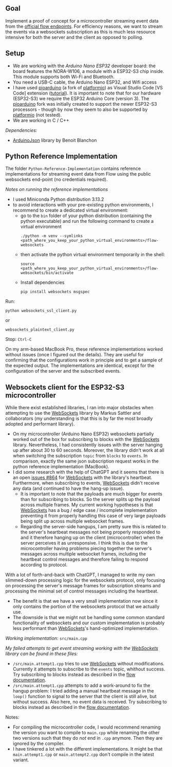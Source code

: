 ## Goal
Implement a proof of concept for a microcontroller streaming event data from the [official flow endpoints](https://developers.flow.com/networks/access-onchain-data/websockets-stream-api). 
For efficiency reasons, we want to stream the events via a websockets subscription as this is much less resource intensive for both the server and the client as opposed to polling. 


## Setup
* We are working with the _Arduino Nano ESP32_ developer board: the board features the NORA-W106, a module with a ESP32-S3 chip inside. This module supports both Wi-Fi and Bluetooth. 
* You need a USB-C cable, the Arduino Nano ESP32, and Wifi access
* I have used [pioarduino](https://github.com/pioarduino) (a fork of [platformio](https://platformio.org/)) as Visual Studio Code [VS Code] extension ([tutorial](https://randomnerdtutorials.com/vs-code-pioarduino-ide-esp32/)). It is important to note that for our hardware (ESP32-S3) we require the ESP32 Arduino Core (version 3). The [pioarduino](https://github.com/pioarduino) fork was initially created to support the newer ESP32-S3 processors - though by now they seem to also be supported by [platformio](https://platformio.org/) (not tested).
* We are working in C / C++

_Dependencies:_
* [ArduinoJson](https://github.com/bblanchon/ArduinoJson) library by Benoit Blanchon

## Python Reference Implementation
The folder `Python-Reference-Implementation` contains reference implementations for streaming event data from Flow using the public websockets end-point (no credentials required). 

_Notes on running the reference implementations_
* I used Miniconda Python distribution 3.13.2
* to avoid interactions with your pre-existing python environments, I recommend to create a dedicated virtual environment:
  * go to the `bin` folder of your python distribution (containing the python executable) and run the following command to create a virtual environment
    ```
    ./python -m venv --symlinks <path_where_you_keep_your_python_virtual_environments>/flow-websockets
    ```
  * then activate the python virtual environment temporarily in the shell:
    ```
    source <path_where_you_keep_your_python_virtual_environments>/flow-websockets/bin/activate
    ```
  * Install dependencies
    ```
    pip install websockets msgspec
    ```

Run:
```
python websockets_ssl_client.py
```
or 
```
websockets_plaintext_client.py
```
Stop: `Ctrl‑C`

On my arm-based MacBook Pro, these reference implementations worked without issues (once I figured out the details). They are useful for confirming that the configurations work in principle and to get a sample of the expected output.
The implementations are identical, except for the configuration of the server and the subscribed events.


## Websockets client for the ESP32-S3 microcontroller

While there exist established libraries, I ran into major obstacles when attempting to use the [WebSockets](https://github.com/Links2004/arduinoWebSockets) library by Markus Sattler and collaborators (my understanding is that this is by far the most broadly adopted and performant library).  
* On my microcontroller (Arduino Nano ESP32) websockets partially worked out of the box for subscribing to blocks with the [WebSockets](https://github.com/Links2004/arduinoWebSockets) library. Nevertheless, I had consistently issues with the server hanging up after about 30 to 60 seconds. Moreover, the library didn't work at all when switching the subscription `topic` from `blocks` to `events`. In comparison, exactly the same json subscription request works in the python reference implementation (MacBook).
* I did some research with the help of ChatGPT and it seems that there is an open [issues #864](https://github.com/Links2004/arduinoWebSockets/issues/864) for [WebSockets](https://github.com/Links2004/arduinoWebSockets) with the library's heartbeat. Furthermore, when subscribing to events, [WebSockets](https://github.com/Links2004/arduinoWebSockets) didn't receive any data (and continued to have the hang-up issue). 
  * It is important to note that the payloads are much bigger for events  than for subscribing to blocks. So the server splits up the payload across multiple frames. My current working hypotheses is that [WebSockets](https://github.com/Links2004/arduinoWebSockets) has a bug / edge case / incomplete implementation preventing it from properly handling this case of very large payloads being split up across multiple websocket frames. 
  * Regarding the server-side hangups, I am pretty sure this is related to the server's heartbeat messages not being properly responded to and it therefore hanging up on the client (microcontroller) when the server perceives it as unresponsive. I think this is due to the microcontroller having problems piecing together the server's messages across multiple websocket frames, including the heartbeat control messages and therefore failing to respond according to protocol. 

With a lot of forth-and-back with ChatGPT, I managed to write my own slimmed-down processing logic for the websockets protocol, only focusing on processing the server's message frames for subscription streams and processing the minimal set of control messages including the heartbeat.
* The benefit is that we have a very small implementation now since it only contains the portion of the websockets protocol that we actually use.
* The downside is that we might not be handling some common standard functionality of websockets and our custom implementation is probably less performant than [WebSockets](https://github.com/Links2004/arduinoWebSockets)'s hand-optimized implementation.

_Working implementation_: `src/main.cpp`

_My failed attempts to get event streaming working with the [WebSockets](https://github.com/Links2004/arduinoWebSockets) library can be found in these files:_
* `/src/main.attempt1.cpp` tries to use [WebSockets](https://github.com/Links2004/arduinoWebSockets) without modifications. Currently it attempts to subscribe to the `events` topic, whithout success. Try subscribing to blocks instead as described in the [flow documentation](https://developers.flow.com/networks/access-onchain-data/websockets-stream-api).
* `/src/main.attempt1.cpp` attempts to add a work-around to fix the hangup problem: I tried adding a manual heartbeat message in the `loop()` function to signal to the server that the client is still alive, but without success. Also here, no event data is received. Try subscribing to blocks instead as described in the [flow documentation](https://developers.flow.com/networks/access-onchain-data/websockets-stream-api).

Notes: 
* For compiling the microcontroller code, I would recommend renaming the version you want to compile to `main.cpp` while renaming the other two versions such that they do _not_ end in `.cpp` anymore. Then they are ignored by the compiler.
* I have tinkered a lot with the different implementations. It might be that `main.attempt1.cpp` or `main.attempt2.cpp` don't compile in the latest variant. 

